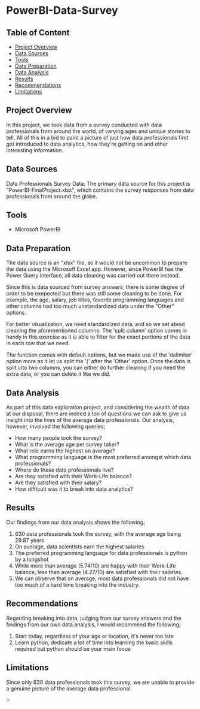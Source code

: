 # PowerBI-Data-Survey

## Table of Content
- [Project Overview](#project-overview)
- [Data Sources](#data-sources)
- [Tools](#tools)
- [Data Preparation](#data-preparation)
- [Data Analysis](#data-analysis)
- [Results](#results)
- [Recommendations](#recommendations)
- [Limitations](#limitations)

## Project Overview
In this project, we took data from a survey conducted with data professionals from around the world, of varying ages and unique stories to tell. All of this in a bid to paint a picture of just how data professionals first got introduced to data analytics, how they're getting on and other interesting information.

## Data Sources
Data Professionals Survey Data: The primary data source for this project is "PowerBI-FinalProject.xlsx", which contains the survey responses from data professionals from around the globe.

## Tools
- Microsoft PowerBI

## Data Preparation
The data source is an "xlsx" file, so it would not be uncommon to prepare the data using the Microsoft Excel app. However, since PowerBI has the Power Query interface, all data cleaning was carried out there instead. 

Since this is data sourced from survey answers, there is some degree of order to be exepected but there was still some cleaning to be done. For example, the age, salary, job titles, favorite programming languages and other columns had too much unstandardized data under the "Other" options.

For better visualization, we need standardized data, and so we set about cleaning the aforementioned columns. The 'split column' option comes in handy in this exercise as it is able to filter for the exact portions of the data in each row that we need. 

The function comes with default options, but we made use of the 'delimiter' option more as it let us split the '(' after the 'Other' option. Once the data is split into two columns, you can either do further cleaning if you need the extra data, or you can delete it like we did.

## Data Analysis
As part of this data exploration project, and considering the wealth of data at our disposal, there are indeed a ton of questions we can ask to give us insight into the lives of the average data professionals. Our analysis, however, involved the following queries;
- How many people took the survey?
- What is the average age per survey taker?
- What role earns the highest on average?
- What programming language is the most preferred amongst which data professionals?
- Where do these data professionals live?
- Are they satisfied with their Work-Life balance?
- Are they satisfied with their salary?
- How difficult was it to break into data analytics?

## Results
Our findings from our data analysis shows the following;
1. 630 data professionals took the survey, with the average age being 29.87 years
2. On average, data scientists earn the highest salaries
3. The preferred programming language for data professionals is python by a longshot
4. While more than average (5.74/10) are happy with their Work-Life balance, less than average (4.27/10) are satisfied with their salaries.
5. We can observe that on average, most data professionals did not have too much of a hard time breaking into the industry.

## Recommendations
Regarding breaking into data, judging from our survey answers and the findings from our own data analysis, I would recommend the following;
1. Start today, regardless of your age or location, it's never too late
2. Learn python, dedicate a lot of time into learning the basic skills required but python should be your main focus

## Limitations
Since only 630 data professionals took this survey, we are unable to provide a genuine picture of the average data professional.

🃏
   
